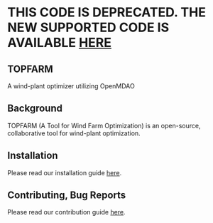 # THIS CODE IS DEPRECATED. THE NEW SUPPORTED CODE IS AVAILABLE [HERE](https://gitlab.windenergy.dtu.dk/TOPFARM/TopFarm2)




## TOPFARM
A wind-plant optimizer utilizing OpenMDAO

## Background

TOPFARM (A Tool for Wind Farm Optimization) is an open-source, collaborative tool for wind-plant optimization.

## Installation

Please read our installation guide [here](INSTALLATION.md). 

## Contributing, Bug Reports

Please read our contribution guide [here](CONTRIBUTING.md).
